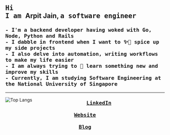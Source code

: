 <h2>
  <samp>
    Hi
  </samp> <br />
  <samp>
    I am </samp>Arpit Jain,
  <samp>a software engineer
  </samp>
</h2>

<h3>
  <samp>
  - I'm a backend developer having woked with Go, Node, Python and Rails <br>
  - I dabble in frontend when I want to ✨💅 spice up my side projects <br>
  - I also delve into automation, writing workflows to make my life easier <br>
  - I am always trying to 🌱 learn something new and improve my skills <br>
  - Currently, I am studying Software Engineering at the National University of Singapore
  <samp>
  </h3>
<hr>


<img src="https://github-readme-stats-antimatter96.vercel.app/api/top-langs/?username=antimatter96&layout=compact&hide_border=false&con_color=58A6FF&text_color=8B949E&bg_color=0D1117&show_icons=true&langs_count=5&cache_seconds=432000&exclude_repo=none&hide=jupyter%20notebook,css" alt="Top Langs" align="left">

<h3 align="center">
  <samp>
    <a href="https://www.linkedin.com/in/mearpitjain/">LinkedIn</a> <br>
    <br>
    <a href="https://arpit.space/">Website</a> <br>
    <br>
    <a href="https://arpit.space/blog">Blog</a>
  </samp>
<h3>
